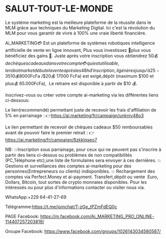 # SALUT-TOUT-LE-MONDE
Le système marketing est la meilleure plateforme de la réussite dans le MLM grâce aux techniques du Marketing Digital. Ici c'est la révolution du MLM pour vous garantir de vivre à 100% une vraie liberté financière.

Ai_MARKETING💳
Est un plateforme de systèmes robotiques intelligence artificielle de vente en ligne innovant, Plus vous investissez 💸plus vous bénéficiez des gains 💸. Juste après votre inscription vous obtiendrez $50💰de chèques cadeaux dans votre compte💳 qui est utilisable , le robot market débute la vente après les 48h d'inscription,il génères jusqu'à 25-35% des gains chaques fin du mois ,c'est géniales, réel et certifié. Le  premier dépôt ($10💰8000FcFa /$20💰 17000 FcFa) est exigé,dépôt (maximum $100 et plus💰 65.000FcFa),  Le retraire est disponible à partir de $10 💰.

Inscrivez-vous ou créer votre compte ai-marketing via les différentes liens ci-dessous:

Le lien(recommendé) permettant juste de recevoir les frais d'affiliation de 5% en parrainage :
👉https://ai.marketing/fr/campaign/unkniv48o3

Le lien permettant de recevoir de chèques cadeaux $50 remboursables avant de pouvoir faire le premier retrait :
👉https://ai.marketing/fr/campaign/8zkklqseo7

NB: 
💥Inscription sous parrainage, pour ceux qui ne peuvent pas s'inscrire à partir des liens ci-dessus ou problèmes de non compatibilités (PC,Téléphone etc),une liste de formulaires sera envoyer à ces dernières.
💥Gestions et surveillances des comptes ai-marketing pour des personnes(Entrepreneurs ou clients) indisponibles.
💥 Rechargement des comptes via Perfect.Money et ai-payment.
Transfert,dépôt ou vente  Euro, Dollars, Bitcoin, tout sortes de crypto monnaies disponibles. 
Pour les intéressés ou pour plus d'informations contacter ou visiter nous via.

WhatsApp:+229 64-41-27-69

Télégramme:https://t.me/joinchat/T-zGe_tPZmFdEQ0c

PAGE Facebook:
https://m.facebook.com/Ai_MARKETING_PRO_ONLINE-114407257203819/

Groupe Facebook:
https://www.facebook.com/groups/1026143034580587/
